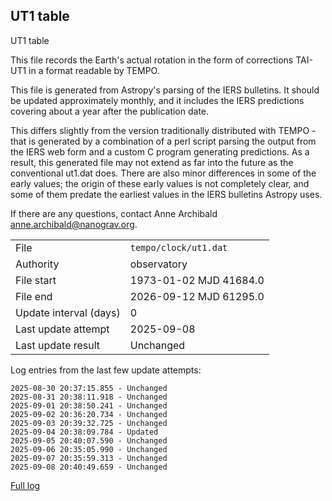 
## UT1 table

UT1 table

This file records the Earth's actual rotation in the form of
corrections TAI-UT1 in a format readable by TEMPO.

This file is generated from Astropy's parsing of the IERS
bulletins. It should be updated approximately monthly, and it
includes the IERS predictions covering about a year after the
publication date.

This differs slightly from the version traditionally distributed
with TEMPO - that is generated by a combination of a perl script
parsing the output from the IERS web form and a custom C program
generating predictions. As a result, this generated file may not
extend as far into the future as the conventional ut1.dat does.
There are also minor differences in some of the early values; the
origin of these early values is not completely clear, and some of
them predate the earliest values in the IERS bulletins Astropy uses.

If there are any questions, contact Anne Archibald
<anne.archibald@nanograv.org>.

|     |     |
|:--- |:--- |
| File | `tempo/clock/ut1.dat` |
| Authority | observatory |
| File start | 1973-01-02 MJD 41684.0 |
| File end | 2026-09-12 MJD 61295.0 |
| Update interval (days) | 0 |
| Last update attempt | 2025-09-08 |
| Last update result | Unchanged |

Log entries from the last few update attempts:
```
2025-08-30 20:37:15.855 - Unchanged
2025-08-31 20:38:11.918 - Unchanged
2025-09-01 20:38:50.241 - Unchanged
2025-09-02 20:36:20.734 - Unchanged
2025-09-03 20:39:32.725 - Unchanged
2025-09-04 20:38:09.784 - Updated
2025-09-05 20:40:07.590 - Unchanged
2025-09-06 20:35:05.990 - Unchanged
2025-09-07 20:35:59.313 - Unchanged
2025-09-08 20:40:49.659 - Unchanged
```
[Full log](https://raw.githubusercontent.com/ipta/pulsar-clock-corrections/main/log/tempo/clock/ut1.dat.log)
